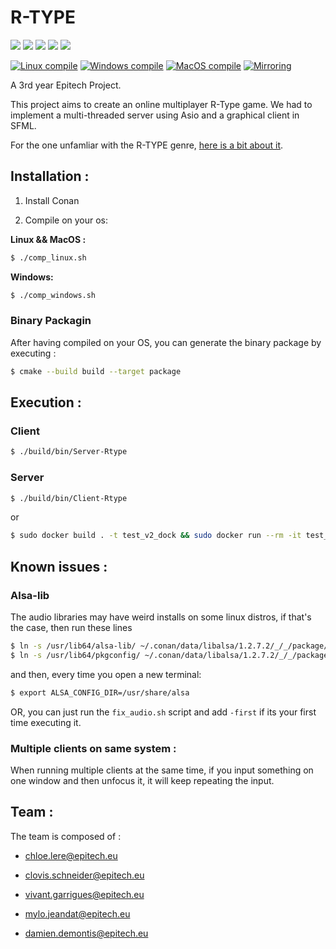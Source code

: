 
# R-TYPE

<a href="https://img.shields.io/badge/MADE%20WITH-SFML-brightgreen" alt="SFML">
        <img src="https://img.shields.io/badge/MADE%20WITH-SFML-brightgreen" /></a>
<a href="https://img.shields.io/badge/MADE%20WITH-C%2B%2B-ff69b4" alt="C++">
        <img src="https://img.shields.io/badge/MADE%20WITH-C%2B%2B-ff69b4" /></a>
<a href="https://img.shields.io/badge/MADE%20WITH-CONAN-blueviolet" alt="Conan">
        <img src="https://img.shields.io/badge/MADE%20WITH-CONAN-blueviolet" /></a>
<a href="https://img.shields.io/badge/MADE%20WITH-CMAKE-red" alt="Cmake">
        <img src="https://img.shields.io/badge/MADE%20WITH-CMAKE-red" /></a>
<a href="https://codedocs.xyz/Mylo54/Rtype.svg" alt="Documentation">
        <img src="https://codedocs.xyz/Mylo54/Rtype.svg" /></a>

[![Linux compile](https://github.com/Mylo54/Rtype/actions/workflows/test_linux_compile.yml/badge.svg?branch=master)](https://github.com/Mylo54/Rtype/actions/workflows/test_linux_compile.yml)
[![Windows compile](https://github.com/Mylo54/Rtype/actions/workflows/test_windows_compile.yml/badge.svg?branch=master)](https://github.com/Mylo54/Rtype/actions/workflows/test_windows_compile.yml)
[![MacOS compile](https://github.com/Mylo54/Rtype/actions/workflows/test_macos_compile.yml/badge.svg?branch=master)](https://github.com/Mylo54/Rtype/actions/workflows/test_macos_compile.yml)
[![Mirroring](https://github.com/Mylo54/Rtype/actions/workflows/push_on_teck.yml/badge.svg?branch=master)](https://github.com/Mylo54/Rtype/actions/workflows/push_on_teck.yml)

A 3rd year Epitech Project.

This project aims to create an online multiplayer R-Type game. We had to implement a multi-threaded server using Asio and a graphical client in SFML.

For the one unfamliar with the R-TYPE genre, [here is a bit about it](http://www.hardcoregaming101.net/r-type/).

## Installation :

1. Install Conan

2. Compile on your os:

**Linux && MacOS :**

``` bash
$ ./comp_linux.sh
```

**Windows:**

``` bash
$ ./comp_windows.sh
```

### Binary Packagin

After having compiled on your OS, you can generate the binary package by executing :

``` bash
$ cmake --build build --target package
```

## Execution :

### Client

``` bash
$ ./build/bin/Server-Rtype
```

### Server

``` bash
$ ./build/bin/Client-Rtype
```

or

``` bash
$ sudo docker build . -t test_v2_dock && sudo docker run --rm -it test_v2_dock
```

## Known issues :

### Alsa-lib 

The audio libraries may have weird installs on some linux distros, if that's the case, then run these lines

``` bash
$ ln -s /usr/lib64/alsa-lib/ ~/.conan/data/libalsa/1.2.7.2/_/_/package/45572951e04977fe87dc4117ce69daf41aa9589c/lib/
$ ln -s /usr/lib64/pkgconfig/ ~/.conan/data/libalsa/1.2.7.2/_/_/package/45572951e04977fe87dc4117ce69daf41aa9589c/lib/
```

and then, every time you open a new terminal:

``` bash
$ export ALSA_CONFIG_DIR=/usr/share/alsa
```

OR, you can just run the `fix_audio.sh` script and add `-first` if its your first time executing it.

### Multiple clients on same system :

When running multiple clients at the same time, if you input something on one window and then unfocus it, it will keep repeating the input.

## Team :
The team is composed of :

* chloe.lere@epitech.eu 

* clovis.schneider@epitech.eu

* vivant.garrigues@epitech.eu

* mylo.jeandat@epitech.eu

* damien.demontis@epitech.eu
